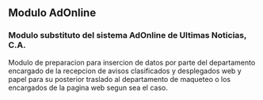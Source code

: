 ## **Modulo AdOnline**
### Modulo substituto del sistema AdOnline de Ultimas Noticias, C.A.

Modulo de preparacion para insercion de datos por parte del departamento encargado de la recepcion de avisos clasificados y desplegados web y papel para su posterior traslado al departamento de maqueteo o los encargados de la pagina web segun sea el caso.